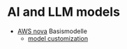 # AI and LLM models

* [AWS nova](https://aws.amazon.com/de/ai/generative-ai/nova/)
  Basismodelle
  + [model customization](https://aws.amazon.com/de/ai/generative-ai/nova/customization/)
